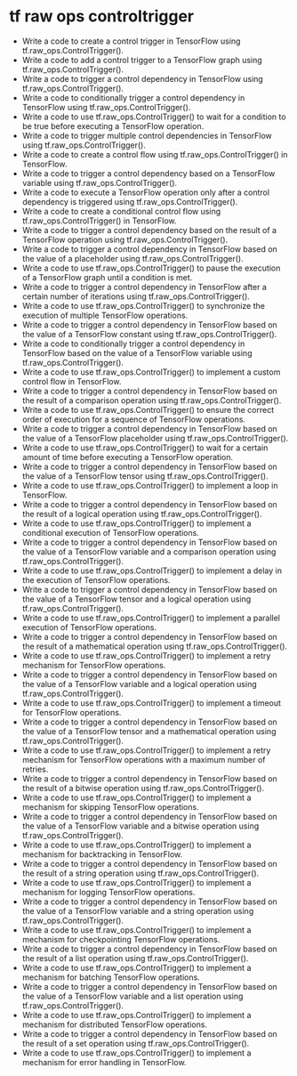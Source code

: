# tf raw ops controltrigger

- Write a code to create a control trigger in TensorFlow using tf.raw_ops.ControlTrigger().
- Write a code to add a control trigger to a TensorFlow graph using tf.raw_ops.ControlTrigger().
- Write a code to trigger a control dependency in TensorFlow using tf.raw_ops.ControlTrigger().
- Write a code to conditionally trigger a control dependency in TensorFlow using tf.raw_ops.ControlTrigger().
- Write a code to use tf.raw_ops.ControlTrigger() to wait for a condition to be true before executing a TensorFlow operation.
- Write a code to trigger multiple control dependencies in TensorFlow using tf.raw_ops.ControlTrigger().
- Write a code to create a control flow using tf.raw_ops.ControlTrigger() in TensorFlow.
- Write a code to trigger a control dependency based on a TensorFlow variable using tf.raw_ops.ControlTrigger().
- Write a code to execute a TensorFlow operation only after a control dependency is triggered using tf.raw_ops.ControlTrigger().
- Write a code to create a conditional control flow using tf.raw_ops.ControlTrigger() in TensorFlow.
- Write a code to trigger a control dependency based on the result of a TensorFlow operation using tf.raw_ops.ControlTrigger().
- Write a code to trigger a control dependency in TensorFlow based on the value of a placeholder using tf.raw_ops.ControlTrigger().
- Write a code to use tf.raw_ops.ControlTrigger() to pause the execution of a TensorFlow graph until a condition is met.
- Write a code to trigger a control dependency in TensorFlow after a certain number of iterations using tf.raw_ops.ControlTrigger().
- Write a code to use tf.raw_ops.ControlTrigger() to synchronize the execution of multiple TensorFlow operations.
- Write a code to trigger a control dependency in TensorFlow based on the value of a TensorFlow constant using tf.raw_ops.ControlTrigger().
- Write a code to conditionally trigger a control dependency in TensorFlow based on the value of a TensorFlow variable using tf.raw_ops.ControlTrigger().
- Write a code to use tf.raw_ops.ControlTrigger() to implement a custom control flow in TensorFlow.
- Write a code to trigger a control dependency in TensorFlow based on the result of a comparison operation using tf.raw_ops.ControlTrigger().
- Write a code to use tf.raw_ops.ControlTrigger() to ensure the correct order of execution for a sequence of TensorFlow operations.
- Write a code to trigger a control dependency in TensorFlow based on the value of a TensorFlow placeholder using tf.raw_ops.ControlTrigger().
- Write a code to use tf.raw_ops.ControlTrigger() to wait for a certain amount of time before executing a TensorFlow operation.
- Write a code to trigger a control dependency in TensorFlow based on the value of a TensorFlow tensor using tf.raw_ops.ControlTrigger().
- Write a code to use tf.raw_ops.ControlTrigger() to implement a loop in TensorFlow.
- Write a code to trigger a control dependency in TensorFlow based on the result of a logical operation using tf.raw_ops.ControlTrigger().
- Write a code to use tf.raw_ops.ControlTrigger() to implement a conditional execution of TensorFlow operations.
- Write a code to trigger a control dependency in TensorFlow based on the value of a TensorFlow variable and a comparison operation using tf.raw_ops.ControlTrigger().
- Write a code to use tf.raw_ops.ControlTrigger() to implement a delay in the execution of TensorFlow operations.
- Write a code to trigger a control dependency in TensorFlow based on the value of a TensorFlow tensor and a logical operation using tf.raw_ops.ControlTrigger().
- Write a code to use tf.raw_ops.ControlTrigger() to implement a parallel execution of TensorFlow operations.
- Write a code to trigger a control dependency in TensorFlow based on the result of a mathematical operation using tf.raw_ops.ControlTrigger().
- Write a code to use tf.raw_ops.ControlTrigger() to implement a retry mechanism for TensorFlow operations.
- Write a code to trigger a control dependency in TensorFlow based on the value of a TensorFlow variable and a logical operation using tf.raw_ops.ControlTrigger().
- Write a code to use tf.raw_ops.ControlTrigger() to implement a timeout for TensorFlow operations.
- Write a code to trigger a control dependency in TensorFlow based on the value of a TensorFlow tensor and a mathematical operation using tf.raw_ops.ControlTrigger().
- Write a code to use tf.raw_ops.ControlTrigger() to implement a retry mechanism for TensorFlow operations with a maximum number of retries.
- Write a code to trigger a control dependency in TensorFlow based on the result of a bitwise operation using tf.raw_ops.ControlTrigger().
- Write a code to use tf.raw_ops.ControlTrigger() to implement a mechanism for skipping TensorFlow operations.
- Write a code to trigger a control dependency in TensorFlow based on the value of a TensorFlow variable and a bitwise operation using tf.raw_ops.ControlTrigger().
- Write a code to use tf.raw_ops.ControlTrigger() to implement a mechanism for backtracking in TensorFlow.
- Write a code to trigger a control dependency in TensorFlow based on the result of a string operation using tf.raw_ops.ControlTrigger().
- Write a code to use tf.raw_ops.ControlTrigger() to implement a mechanism for logging TensorFlow operations.
- Write a code to trigger a control dependency in TensorFlow based on the value of a TensorFlow variable and a string operation using tf.raw_ops.ControlTrigger().
- Write a code to use tf.raw_ops.ControlTrigger() to implement a mechanism for checkpointing TensorFlow operations.
- Write a code to trigger a control dependency in TensorFlow based on the result of a list operation using tf.raw_ops.ControlTrigger().
- Write a code to use tf.raw_ops.ControlTrigger() to implement a mechanism for batching TensorFlow operations.
- Write a code to trigger a control dependency in TensorFlow based on the value of a TensorFlow variable and a list operation using tf.raw_ops.ControlTrigger().
- Write a code to use tf.raw_ops.ControlTrigger() to implement a mechanism for distributed TensorFlow operations.
- Write a code to trigger a control dependency in TensorFlow based on the result of a set operation using tf.raw_ops.ControlTrigger().
- Write a code to use tf.raw_ops.ControlTrigger() to implement a mechanism for error handling in TensorFlow.
